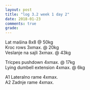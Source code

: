 ```yaml
---
layout: post
title: "log 3.2 week 1 day 2"
date: 2018-01-23
comments: true
grade:
---
```


Lat mašina 8x8 @ 50kg    
Kroc rows 3xmax. @ 20kg    
Veslanje na sajli 3xmax. @ 43kg    

Tricpes pushdown 4xmax. @ 17kg      
Lying dumbell extension 4xmax. @ 6kg    

A1 Lateralno rame 4xmax.   
A2 Zadnje rame 4xmax.   
